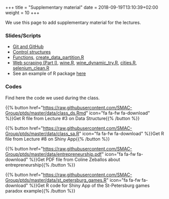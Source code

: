 +++
title = "Supplementary material"
date =  2018-09-19T13:10:39+02:00
weight = 10
+++

We use this page to add supplementary material for the lectures.

### Slides/Scripts

- [Git and GitHub](https://raw.githubusercontent.com/SMAC-Group/ptds/master/data/1-github.pdf)
- [Control structures](https://raw.githubusercontent.com/SMAC-Group/ptds/master/data/3-control-structures.html)
- [Functions](https://raw.githubusercontent.com/SMAC-Group/ptds/master/data/4-functions.html), [create_data_partition.R](https://raw.githubusercontent.com/SMAC-Group/ptds/master/data/create_data_partition.R)
- [Web scraping (Part I)](https://raw.githubusercontent.com/SMAC-Group/ptds/master/data/5-scraping.html), [wine.R](https://raw.githubusercontent.com/SMAC-Group/ptds/master/data/wine.R), [wine_dynamic_try.R](https://raw.githubusercontent.com/SMAC-Group/ptds/master/data/wine_dynamic_try.R), [cities.R](https://raw.githubusercontent.com/SMAC-Group/ptds/master/data/cities.R), [selenium_clean.R](https://raw.githubusercontent.com/SMAC-Group/ptds/master/data/selenium_clean.R)
- See an example of R package [here](https://github.com/SMAC-Group/test0)

### Codes
Find here the code we used during the class.

{{% button href="https://raw.githubusercontent.com/SMAC-Group/ptds/master/data/class_ds.Rmd" icon="fa fa-fw fa-download" %}}Get R file from Lecture #3 on Data Structure{{% /button %}}

{{% button href="https://raw.githubusercontent.com/SMAC-Group/ptds/master/data/class_sa.R" icon="fa fa-fw fa-download" %}}Get R file from Lecture #8 on Shiny App{{% /button %}}

{{% button href="https://raw.githubusercontent.com/SMAC-Group/ptds/master/data/entrepreneurship.pdf" icon="fa fa-fw fa-download" %}}Get PDF file from Coline Zeballos about entrepreneurship{{% /button %}}

{{% button href="https://raw.githubusercontent.com/SMAC-Group/ptds/master/data/st_petersburg_games.R" icon="fa fa-fw fa-download" %}}Get R code for Shiny App of the St-Petersburg games paradox example{{% /button %}}
